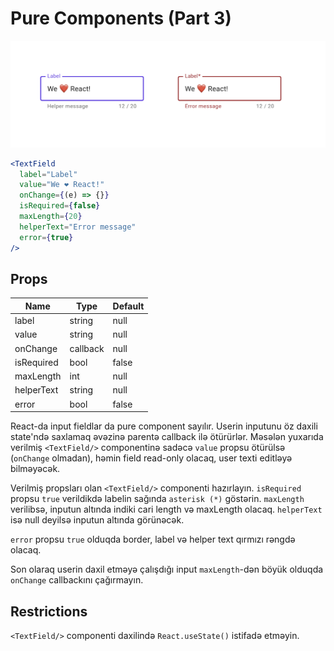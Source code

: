 # Pure Components (Part 3)

![TextInput](img-1.png)

```jsx
<TextField
  label="Label"
  value="We ❤️ React!"
  onChange={(e) => {}}
  isRequired={false}
  maxLength={20}
  helperText="Error message"
  error={true}
/>
```

## Props

| Name       | Type     | Default |
|------------|----------|---------|
| label      | string   | null    |
| value      | string   | null    |
| onChange   | callback | null    |
| isRequired | bool     | false   |
| maxLength  | int      | null    |
| helperText | string   | null    |
| error      | bool     | false   |

React-da input fieldlar da pure component sayılır. Userin inputunu öz daxili state'ndə saxlamaq əvəzinə parentə callback ilə ötürürlər.
Məsələn yuxarıda verilmiş `<TextField/>` componentinə sadəcə `value` propsu ötürülsə (`onChange` olmadan), həmin field read-only olacaq, user texti editləyə bilməyəcək.

Verilmiş propsları olan `<TextField/>` componenti hazırlayın. `isRequired` propsu `true` verildikdə labelin sağında `asterisk (*)` göstərin.
`maxLength` verilibsə, inputun altında indiki cari length və maxLength olacaq. `helperText` isə null deyilsə inputun altında görünəcək.

`error` propsu `true` olduqda border, label və helper text qırmızı rəngdə olacaq.

Son olaraq userin daxil etməyə çalışdığı input `maxLength`-dən böyük olduqda `onChange` callbackını çağırmayın.

## Restrictions

`<TextField/>` componenti daxilində `React.useState()` istifadə etməyin.
